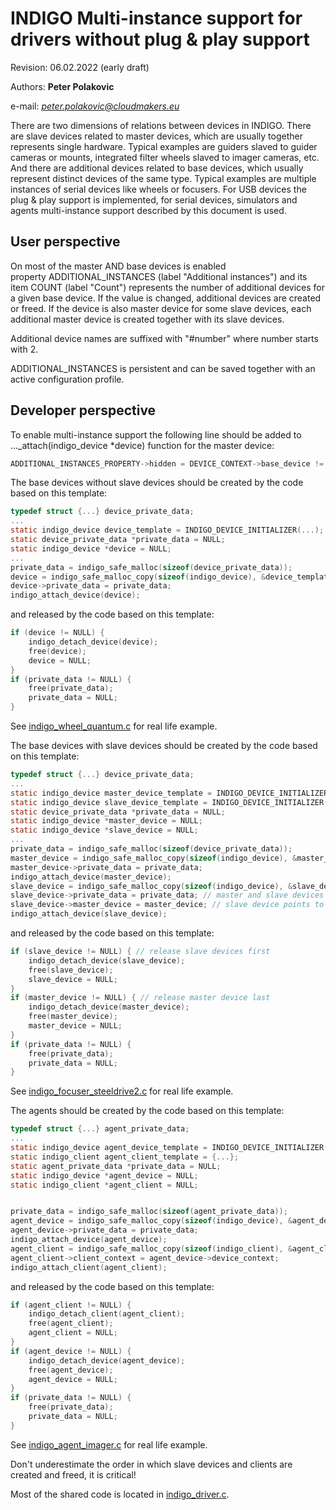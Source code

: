 # INDIGO Multi-instance support for drivers without plug & play support
Revision: 06.02.2022 (early draft)

Authors: **Peter Polakovic**

e-mail: *peter.polakovic@cloudmakers.eu*

There are two dimensions of relations between devices in INDIGO.
There are slave devices related to master devices, which are usually together represents single hardware. Typical examples are guiders slaved to guider cameras or mounts, integrated filter wheels slaved to imager cameras, etc.
And there are additional devices related to base devices, which usually represent distinct devices of the same type. Typical examples are multiple instances of serial devices like wheels or focusers. For USB devices the plug & play support is implemented, for serial devices, simulators and agents multi-instance support described by this document is used.

## User perspective


On most of the master AND base devices is enabled property ADDITIONAL_INSTANCES (label "Additional instances") and its item COUNT (label "Count") represents the number of additional devices for a given base device. If the value is changed, additional devices are created or freed. If the device is also master device for some slave devices, each additional master device is created together with its slave devices.

Additional device names are suffixed with "#number" where number starts with 2.

ADDITIONAL_INSTANCES is persistent and can be saved together with an active configuration profile.

## Developer perspective

To enable multi-instance support the following line should be added to ..._attach(indigo_device *device) function for the master device:

```C
ADDITIONAL_INSTANCES_PROPERTY->hidden = DEVICE_CONTEXT->base_device != NULL;
```

The base devices without slave devices should be created by the code based on this template:

```C
typedef struct {...} device_private_data;
...
static indigo_device device_template = INDIGO_DEVICE_INITIALIZER(...);
static device_private_data *private_data = NULL;
static indigo_device *device = NULL;
...
private_data = indigo_safe_malloc(sizeof(device_private_data));
device = indigo_safe_malloc_copy(sizeof(indigo_device), &device_template);
device->private_data = private_data;
indigo_attach_device(device);
```

and released by the code based on this template:

```C
if (device != NULL) {
	indigo_detach_device(device);
	free(device);
	device = NULL;
}
if (private_data != NULL) {
	free(private_data);
	private_data = NULL;
}
```

See [indigo_wheel_quantum.c](https://github.com/indigo-astronomy/indigo/blob/8a3ebdef0f3128f63ec4ec4ed2d4c100678072c2/indigo_drivers/wheel_quantum/indigo_wheel_quantum.c#L173) for real life example.

The base devices with slave devices should be created by the code based on this template:

```C
typedef struct {...} device_private_data;
...
static indigo_device master_device_template = INDIGO_DEVICE_INITIALIZER(...);
static indigo_device slave_device_template = INDIGO_DEVICE_INITIALIZER(...);
static device_private_data *private_data = NULL;
static indigo_device *master_device = NULL;
static indigo_device *slave_device = NULL;
...
private_data = indigo_safe_malloc(sizeof(device_private_data));
master_device = indigo_safe_malloc_copy(sizeof(indigo_device), &master_device_template);
master_device->private_data = private_data;
indigo_attach_device(master_device);
slave_device = indigo_safe_malloc_copy(sizeof(indigo_device), &slave_device_template);
slave_device->private_data = private_data; // master and slave devices share private data instance
slave_device->master_device = master_device; // slave device points to its master device
indigo_attach_device(slave_device);
```

and released by the code based on this template:

```C
if (slave_device != NULL) { // release slave devices first
	indigo_detach_device(slave_device);
	free(slave_device);
	slave_device = NULL;
}
if (master_device != NULL) { // release master device last
	indigo_detach_device(master_device);
	free(master_device);
	master_device = NULL;
}
if (private_data != NULL) {
	free(private_data);
	private_data = NULL;
}
```

See [indigo_focuser_steeldrive2.c](https://github.com/indigo-astronomy/indigo/blob/8a3ebdef0f3128f63ec4ec4ed2d4c100678072c2/indigo_drivers/focuser_steeldrive2/indigo_focuser_steeldrive2.c#L1243) for real life example.

The agents should be created by the code based on this template:

```C
typedef struct {...} agent_private_data;
...
static indigo_device agent_device_template = INDIGO_DEVICE_INITIALIZER(...);
static indigo_client agent_client_template = {...};
static agent_private_data *private_data = NULL;
static indigo_device *agent_device = NULL;
static indigo_client *agent_client = NULL;


private_data = indigo_safe_malloc(sizeof(agent_private_data));
agent_device = indigo_safe_malloc_copy(sizeof(indigo_device), &agent_device_template);
agent_device->private_data = private_data;
indigo_attach_device(agent_device);
agent_client = indigo_safe_malloc_copy(sizeof(indigo_client), &agent_client_template);
agent_client->client_context = agent_device->device_context;
indigo_attach_client(agent_client);
```

and released by the code based on this template:

```C
if (agent_client != NULL) {
	indigo_detach_client(agent_client);
	free(agent_client);
	agent_client = NULL;
}
if (agent_device != NULL) {
	indigo_detach_device(agent_device);
	free(agent_device);
	agent_device = NULL;
}
if (private_data != NULL) {
	free(private_data);
	private_data = NULL;
}
```

See [indigo_agent_imager.c](https://github.com/indigo-astronomy/indigo/blob/8a3ebdef0f3128f63ec4ec4ed2d4c100678072c2/indigo_drivers/agent_imager/indigo_agent_imager.c#L2366) for real life example.

Don't underestimate the order in which slave devices and clients are created and freed, it is critical!

Most of the shared code is located in [indigo_driver.c](https://github.com/indigo-astronomy/indigo/blob/master/indigo_libs/indigo_driver.c).



